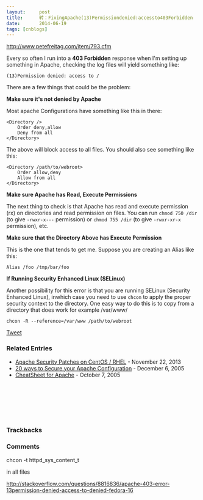 ```yaml
---
layout:     post
title:      转：FixingApache(13)Permissiondenied:accessto403Forbidden
date:       2014-06-19
tags: [cnblogs]
---
```

http://www.petefreitag.com/item/793.cfm

Every so often I run into a **403 Forbidden** response when I'm setting up something in Apache, checking the log files will yield something like:

```
(13)Permission denied: access to /

```

There are a few things that could be the problem:

**Make sure it's not denied by Apache**

Most apache Configurations have something like this in there:

```
<Directory />
    Order deny,allow
    Deny from all
</Directory>

```

The above will block access to all files. You should also see something like this:

```
<Directory /path/to/webroot>
    Order allow,deny
    Allow from all
</Directory>

```

**Make sure Apache has Read, Execute Permissions**

The next thing to check is that Apache has read and execute permission (rx) on directories and read permission on files. You can run `chmod 750 /dir` (to give `-rwxr-x---` permission) or `chmod 755 /dir` (to give `-rwxr-xr-x` permission), etc.

**Make sure that the Directory Above has Execute Permission**

This is the one that tends to get me. Suppose you are creating an Alias like this:

```
Alias /foo /tmp/bar/foo

```

**If Running Security Enhanced Linux (SELinux)**

Another possibility for this error is that you are running SELinux (Security Enhanced Linux), inwhich case you need to use `chcon` to apply the proper security context to the directory. One easy way to do this is to copy from a directory that does work for example /var/www/

```
chcon -R --reference=/var/www /path/to/webroot
```

[Tweet](http://twitter.com/share)

### Related Entries

- [Apache Security Patches on CentOS / RHEL](http://www.petefreitag.com/item/826.cfm) - November 22, 2013
- [20 ways to Secure your Apache Configuration](http://www.petefreitag.com/item/505.cfm) - December 6, 2005
- [CheatSheet for Apache](http://www.petefreitag.com/item/480.cfm) - October 7, 2005



<ins><ins id="aswift_0_anchor"><iframe id="aswift_0" name="aswift_0" frameborder="0" marginwidth="0" marginheight="0" scrolling="no" width="728" height="90"></iframe></ins></ins>

### <a name="trackbacks"></a>Trackbacks

### <a name="comments"></a>Comments


<img class="gravitar" src="http://www.gravatar.com/avatar.php?gravatar_id=7ef7df6ca41eb93be291965329810bc3&rating=PG&size=30&default=http%3A%2F%2Fwww%2Epetefreitag%2Ecom%2Fimages%2Fdefault%5Fgravitar%2Ejpg" alt="" align="left" />

chcon -t httpd_sys_content_t

in all files

http://stackoverflow.com/questions/8816836/apache-403-error-13permission-denied-access-to-denied-fedora-16

